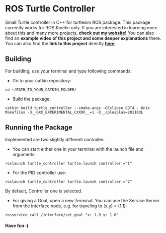 # ROS Turtle Controller

Small Turtle controller in C++ for turtlesim ROS package. This package currently works for ROS Kinetic only.
If you are interested in learning more about this and many more projects, **check out my [website](https://www.fbjelonic.com/)!** You can also find an **example video of this project and some deeper explanations** there.
You can also find the **link to this project** directly **[here](https://www.fbjelonic.com/projects/crazy_turtle/)**

## Building 
For building, use your terminal and type following commands:

* Go to your catkin repository:
```
cd ~/PATH_TO_YOUR_CATKIN_FOLDER/
```
* Build the package:
```
catkin build turtle_controller --cmake-args -GEclipse CDT4 - Unix Makefiles -D__GXX_EXPERIMENTAL_CXX0X__=1 -D__cplusplus=201103L
```

## Running the Package
Implemented are two slightly different controller. 

* You can start either one in your terminal with the launch file and arguments:
```
roslaunch turtle_controller turtle.launch controller:="1"
```
* For the PID controller use:
```
roslaunch turtle_controller turtle.launch controller:="2"
```
By default, Controller one is selected.

* For giving a Goal, open a new Terminal. You can use the Service Server from the interface node, e.g. for traveling to (x,y) = (1,1):
```
rosservice call /interface/set_goal "x: 1.0 y: 1.0" 
```
#### Have fun :)

